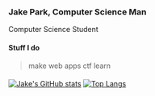 ### Jake Park, Computer Science Man

Computer Science Student 

#### Stuff I do
 > make web apps
 > ctf
 > learn




  
####
[![Jake's GitHub stats](https://github-readme-stats.vercel.app/api?username=jp0x1&count_private=true&show_icons=true&theme=dark)](https://github.com/anuraghazra/github-readme-stats)
[![Top Langs](https://github-readme-stats.vercel.app/api/top-langs/?username=jp0x1)](https://github.com/3dgyGamer/github-readme-stats)

